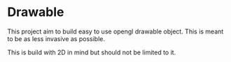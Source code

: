 # Drawable 

This project aim to build easy to use opengl drawable object. 
This is meant to be as less invasive as possible.

This is build with 2D in mind but should not be limited to it.

